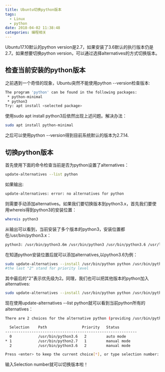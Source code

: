 ```yaml
---
title: Ubuntu切换python版本
tags:
  - Linux
  - python
date: 2018-04-02 11:38:48
categories: 编程相关
---
```


<!--more-->
  Ubuntu17.10默认的python version是2.7，如果安装了3.6默认的执行版本仍是2.7。如果想要切换python version，可以通过选择alternatives的方式切换版本。
## 检查当前安装的python版本
  之前遇到一个奇怪的现象，Ubuntu突然不能使用python --version检查版本:
```sh
The program 'python' can be found in the following packages:
 * python-minimal
 * python3
Try: apt install <selected package>
```
使用sudo apt install python3后依然出现上述问题。解决办法：
```sh
sudo apt install python-minimal
```
之后可以使用python --version得到目前系统默认的版本为2.7.14.

## 切换python版本
首先使用下面的命令检查当前是否为python设置了alternatives：
```sh
update-alternatives --list python
```
如果输出:
```sh
update-alternatives: error: no alternatives for python
```
则需要手动添加alternatives。如果我们要切换版本到python3.x，首先我们要使用whereis得到python3的安装位置：
```sh
whereis python3
```
从输出可以看到，当前安装了多个版本的python3，安装位置都在/usr/bin/python3.x：
```sh
python3: /usr/bin/python3.6m /usr/bin/python3 /usr/bin/python3.6 /usr/lib/python3.7 /usr/lib/python3 /usr/lib/python3.6 /etc/python3 /etc/python3.6 /usr/local/lib/python3.6 /usr/include/python3.6m /usr/share/python3 /usr/share/man/man1/python3.1.gz
```
在知道python安装位置后就可以添加alternatives,以python3.6为例：
```sh
sudo update-alternatives --install /usr/bin/python python /usr/bin/python3.6 2
#the last "2" stand for priority level
```
其中最后的"2"表示优先级为2。同理，我们也可以把其他版本的python加入alternatives:
```sh
sudo update-alternatives --install /usr/bin/python python /usr/bin/python2.7 1
```
现在使用update-alternatives --list python就可以看到当前python所有的alternatives：
```sh
There are 2 choices for the alternative python (providing /usr/bin/python).

  Selection    Path                Priority   Status
------------------------------------------------------------
  0            /usr/bin/python3.6   2         auto mode
* 1            /usr/bin/python2.7   1         manual mode
  2            /usr/bin/python3.6   2         manual mode

Press <enter> to keep the current choice[*], or type selection number:
```
输入Selection number就可以切换版本啦！
